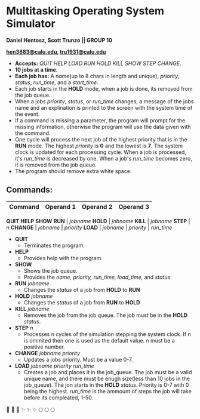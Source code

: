 # Multitasking Operating System Simulator


**Daniel Hentosz, Scott Trunzo || GROUP 10**

**hen3883@calu.edu, tru1931@calu.edu**

  * __Accepts:__ *QUIT HELP LOAD RUN HOLD KILL SHOW STEP CHANGE*.
  * __10 jobs at a time__.
  * __Each job has:__ A *name*(up to 8 chars in length and unique), *priority*, *status*, *run_time*,  and a *start_time*.
  * Each job starts in the **HOLD** mode, when a job is done, its removed from the job queue.
  * When a jobs *priority*, *status*, or *run_time* changes, a message of the jobs name and an explination is printed to the screen with the system time of the event.
  * If a command is missing a parameter, the program will prompt for the missing information, otherwise the program will use the data given with the command.
  * One cycle will process the next job of the highest priority that is in the **RUN** mode. The highest *priority* is **0** and the lowest is **7**. The system clock is updated for each processing cycle. When a job is processed, it's *run_time* is decreased by one. When a job's *run_time* becomes zero, it is removed from the job queue.
  * The program should remove extra white space.
## Commands:
Command | Operand 1 | Operand 2 | Operand 3
--------|-----------|-----------|-----------
 __QUIT__
 __HELP__
 __SHOW__
**RUN** | *jobname*
**HOLD** | *jobname*
**KILL** | *jobname*
**STEP** | _n_
**CHANGE** | _jobname_ | _priority_
**LOAD** | _jobname_ | _priority_ | _run_time_

 * __QUIT__
   * Terminates the program.
 * __HELP__
    * Provides help with the program.
 * __SHOW__
     * Shows the job queue.
     * Provides the *name, priority, run_time, load_time,* and *status*
  * __RUN__ _jobname_
     * Changes the *status* of a job from **HOLD** to **RUN**
  * __HOLD__ _jobname_
      * Changes the *status* of a job from **RUN** to **HOLD**
   * __KILL__ _jobname_
       * Removes the job from the job queue. The job must be in the **HOLD** _status_.
   * __STEP__ _n_
      * Processes n cycles of the simulation stepping the system clock. If n is ommited then one is used as the default value. n must be a positive number.
   * __CHANGE__ _jobname priority_
       * Updates a jobs priority. Must be a value 0-7.
   * __LOAD__ *jobname priority run_time*
       * Creates a job and places it in the job_queue. The job must be a valid unique name, and there must be enugh size(less than 10 jobs in the job_queue). The jon starts in the **HOLD** _status_. Priority is 0-7 with 0 being the highest. *run_time* is the ammount of steps the job will take before its compleated, 1-50.


:shit: :shit: :shit: :sparkles: :sparkles: :sparkles: :full_moon: :full_moon: :full_moon:
